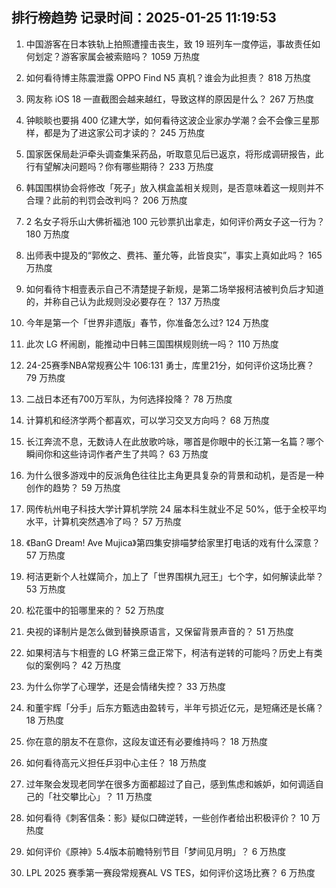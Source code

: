 
## 排行榜趋势 记录时间：2025-01-25 11:19:53
  
  1. 中国游客在日本铁轨上拍照遭撞击丧生，致 19 班列车一度停运，事故责任如何划定？游客家属会被索赔吗？ 1059 万热度
    
  2. 如何看待博主陈震泄露 OPPO Find N5 真机？谁会为此担责？ 818 万热度
    
  3. 网友称 iOS 18 一直截图会越来越红，导致这样的原因是什么？ 267 万热度
    
  4. 钟睒睒也要捐 400 亿建大学，如何看待这波企业家办学潮？会不会像三星那样，都是为了进这家公司才读的？ 245 万热度
    
  5. 国家医保局赴沪牵头调查集采药品，听取意见后已返京，将形成调研报告，此行有望解决问题吗？你有哪些期待？ 233 万热度
    
  6. 韩国围棋协会将修改「死子」放入棋盒盖相关规则，是否意味着这一规则并不合理？此前的判罚会改判吗？ 206 万热度
    
  7. 2 名女子将乐山大佛祈福池 100 元钞票扒出拿走，如何评价两女子这一行为？ 180 万热度
    
  8. 出师表中提及的“郭攸之、费祎、董允等，此皆良实”，事实上真如此吗？ 165 万热度
    
  9. 如何看待卞相壹表示自己不清楚提子新规，是第二场举报柯洁被判负后才知道的，并称自己认为此规则没必要存在？ 137 万热度
    
  10. 今年是第一个「世界非遗版」春节，你准备怎么过? 124 万热度
    
  11. 此次 LG 杯闹剧，能推动中日韩三国围棋规则统一吗？ 110 万热度
    
  12. 24-25赛季NBA常规赛公牛 106:131 勇士，库里21分，如何评价这场比赛？ 79 万热度
    
  13. 二战日本还有700万军队，为何选择投降？ 78 万热度
    
  14. 计算机和经济学两个都喜欢，可以学习交叉方向吗？ 68 万热度
    
  15. 长江奔流不息，无数诗人在此放歌吟咏，哪首是你眼中的长江第一名篇？哪个瞬间你和这些诗词作者产生了共鸣？ 63 万热度
    
  16. 为什么很多游戏中的反派角色往往比主角更具复杂的背景和动机，是否是一种创作的趋势？ 59 万热度
    
  17. 网传杭州电子科技大学计算机学院 24 届本科生就业不足 50%，低于全校平均水平，计算机突然遇冷了吗？ 57 万热度
    
  18. 《BanG Dream! Ave Mujica》第四集安排喵梦给家里打电话的戏有什么深意？ 57 万热度
    
  19. 柯洁更新个人社媒简介，加上了「世界围棋九冠王」七个字，如何解读此举？ 53 万热度
    
  20. 松花蛋中的铅哪里来的？ 52 万热度
    
  21. 央视的译制片是怎么做到替换原语言，又保留背景声音的？ 51 万热度
    
  22. 如果柯洁与卞相壹的 LG 杯第三盘正常下，柯洁有逆转的可能吗？历史上有类似的案例吗？ 42 万热度
    
  23. 为什么你学了心理学，还是会情绪失控？ 33 万热度
    
  24. 和董宇辉「分手」后东方甄选由盈转亏，半年亏损近亿元，是短痛还是长痛？ 18 万热度
    
  25. 你在意的朋友不在意你，这段友谊还有必要维持吗？ 18 万热度
    
  26. 如何看待高元义担任乒羽中心主任？ 18 万热度
    
  27. 过年聚会发现老同学在很多方面都超过了自己，感到焦虑和嫉妒，如何调适自己的「社交攀比心」？ 11 万热度
    
  28. 如何看待《刺客信条：影》疑似口碑逆转，一些创作者给出积极评价？ 10 万热度
    
  29. 如何评价《原神》5.4版本前瞻特别节目「梦间见月明」？ 6 万热度
    
  30. LPL 2025 赛季第一赛段常规赛AL VS TES，如何评价这场比赛？ 6 万热度
    